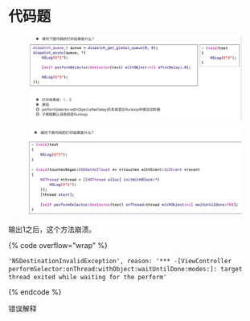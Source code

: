 # 代码题

<figure><img src="../../../../.gitbook/assets/image (7) (1).png" alt=""><figcaption></figcaption></figure>



<figure><img src="../../../../.gitbook/assets/image (1) (1) (1).png" alt=""><figcaption></figcaption></figure>

输出1之后，这个方法崩溃。&#x20;

{% code overflow="wrap" %}
```
'NSDestinationInvalidException', reason: '*** -[ViewController performSelector:onThread:withObject:waitUntilDone:modes:]: target thread exited while waiting for the perform'
```
{% endcode %}

错误解释
